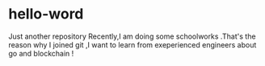 # hello-word
Just another repository
Recently,I am doing some schoolworks .That's the reason why I joined git ,I want to learn from exeperienced engineers about go and blockchain !
